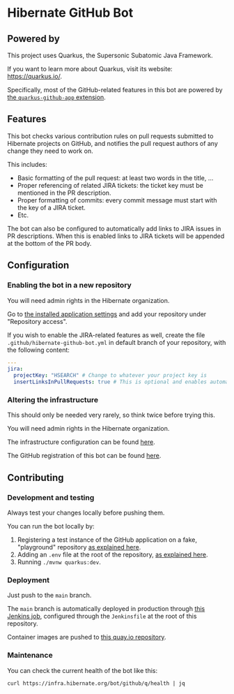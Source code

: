 # Hibernate GitHub Bot

## Powered by

This project uses Quarkus, the Supersonic Subatomic Java Framework.

If you want to learn more about Quarkus, visit its website: https://quarkus.io/.

Specifically, most of the GitHub-related features in this bot are powered by
[the `quarkus-github-app` extension](https://github.com/quarkiverse/quarkus-github-app). 

## Features

This bot checks various contribution rules on pull requests submitted to Hibernate projects on GitHub,
and notifies the pull request authors of any change they need to work on.

This includes:

* Basic formatting of the pull request: at least two words in the title, ...
* Proper referencing of related JIRA tickets: the ticket key must be mentioned in the PR description.
* Proper formatting of commits: every commit message must start with the key of a JIRA ticket.
* Etc.

The bot can also be configured to automatically add links to JIRA issues in PR descriptions. When this is enabled
links to JIRA tickets will be appended at the bottom of the PR body.

## Configuration

### Enabling the bot in a new repository

You will need admin rights in the Hibernate organization.

Go to [the installed application settings](https://github.com/organizations/hibernate/settings/installations/15390286)
and add your repository under "Repository access".

If you wish to enable the JIRA-related features as well,
create the file `.github/hibernate-github-bot.yml` in default branch of your repository,
with the following content:

```yaml
---
jira:
  projectKey: "HSEARCH" # Change to whatever your project key is
  insertLinksInPullRequests: true # This is optional and enables automatically adding issue links to PR descriptions
```

### Altering the infrastructure

This should only be needed very rarely, so think twice before trying this.

You will need admin rights in the Hibernate organization.

The infrastructure configuration can be found [here](https://github.com/hibernate/ci.hibernate.org).

The GitHub registration of this bot can be found [here](https://github.com/organizations/hibernate/settings/apps/hibernate-github-bot).

## Contributing

### Development and testing

Always test your changes locally before pushing them.

You can run the bot locally by:

1. Registering a test instance of the GitHub application on a fake, "playground" repository
   [as explained here](https://quarkiverse.github.io/quarkiverse-docs/quarkus-github-app/dev/register-github-app.html).
2. Adding an `.env` file at the root of the repository,
   [as explained here](https://quarkiverse.github.io/quarkiverse-docs/quarkus-github-app/dev/create-github-app.html#_initialize_the_configuration).   
3. Running `./mvnw quarkus:dev`.

### Deployment

Just push to the `main` branch.

The `main` branch is automatically deployed in production through
[this Jenkins job](https://ci.hibernate.org/job/hibernate-github-bot/),
configured through the `Jenkinsfile` at the root of this repository.

Container images are pushed to [this quay.io repository](https://quay.io/repository/hibernate/hibernate-github-bot).

### Maintenance

You can check the current health of the bot like this:

```shell
curl https://infra.hibernate.org/bot/github/q/health | jq
```
